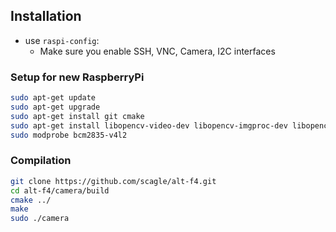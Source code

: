 ## Installation
* use `raspi-config`:
    * Make sure you enable SSH, VNC, Camera, I2C interfaces

### Setup for new RaspberryPi
```bash
sudo apt-get update
sudo apt-get upgrade
sudo apt-get install git cmake 
sudo apt-get install libopencv-video-dev libopencv-imgproc-dev libopencv-highgui-dev libopencv-dev
sudo modprobe bcm2835-v4l2 
```

### Compilation
```bash
git clone https://github.com/scagle/alt-f4.git
cd alt-f4/camera/build
cmake ../
make
sudo ./camera
```
